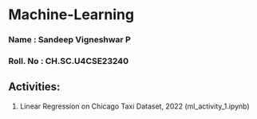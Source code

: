# Machine-Learning

### Name     : Sandeep Vigneshwar P
### Roll. No : CH.SC.U4CSE23240

## Activities:
1. Linear Regression on Chicago Taxi Dataset, 2022 (ml_activity_1.ipynb)
